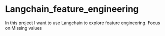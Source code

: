 # Langchain_feature_engineering
In this project I want to use Langchain to explore feature engineering. Focus on Missing values
